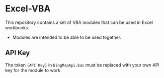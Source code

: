 # Excel-VBA
This repository contains a set of VBA modules that can be used in Excel workbooks.
- Modules are intended to be able to be used together.

## API Key
The token `{API Key}` in `BingMapApi.bas` must be replaced with your own API key for the module to work.
